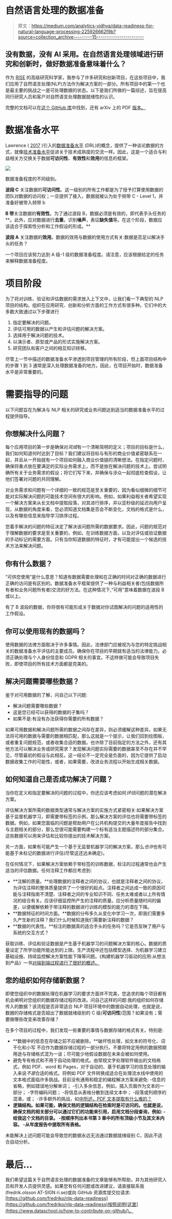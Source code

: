 # 自然语言处理的数据准备

> 原文：<https://medium.com/analytics-vidhya/data-readiness-for-natural-language-processing-225926662f9b?source=collection_archive---------15----------------------->

## 没有数据，没有 AI 采用。在自然语言处理领域进行研究和创新时，做好数据准备意味着什么？

作为 [RISE](https://www.ri.se/en) 的高级研究科学家，我参与了许多研究和创新项目，在这些项目中，我们应用了自然语言处理(NLP)方法作为解决方案的一部分。所有项目中的第一个也是最主要的挑战之一是可处理数据的状态。以下是我们所做的一篇综述，旨在提高同行研究人员和客户对自然语言处理数据就绪性的认识。

完整的文档可以在[这个 GitHub 库](https://github.com/fredriko/nlp-data-readiness)中找到，还有 arXiv 上的 PDF [版本。](https://arxiv.org/abs/2009.02043)

# 数据准备水平

Lawrence
( [2017](https://arxiv.org/abs/1705.02245) )引入的[数据准备水平](http://data-readiness.org/) (DRL)的概念，提供了一种谈论数据的方式，就像[技术准备水平](https://en.wikipedia.org/wiki/Technology_readiness_level)促进关于技术成熟度的交流一样。因此，这是一个适合与利益相关方交换关于数据**可访问性**、**有效性**和**效用**的信息的框架。

![](img/9742894209c072b397b678610435bc55.png)

数据准备程度的不同级别。

**波段 C** 关注数据的**可访问性**。这一级别的所有工作都是为了授予打算使用数据的团队对数据的访问权；一旦提供了接入，数据就被认为处于频带 C - Level 1，并准备好被带入频带 b

**B 带**关注数据的**有效性**。为了通过波段 B，数据必须是有效的，即代表手头任务的**。此外，应对数据进行**去重**，识别**噪声**，表征**缺失值**等。在这个阶段，数据应该适合于探索性分析和工作假设的形成。**

**波段 A** 关注数据的**效用**。数据的效用与数据的使用方式有关:数据是否足以解决手头的任务？

一个项目应该努力达到 A 级-1 级的数据准备程度。请注意，应该根据给定的任务来解释数据准备程度。

# 项目阶段

为了将对训练、验证和评估数据的需求放入上下文中，让我们看一下典型的 NLP 项目的结构。组织在应用研究、创新和分析方面的工作方式有很多种。它们中的大多数大致通过以下步骤进行

1.  指定要解决的问题。
2.  评估可用的数据以产生和评估问题的解决方案。
3.  选择用于解决问题的技术。
4.  以演示者、原型或产品的形式实施解决方案。
5.  研究团队和客户之间的相互知识转移。

尽管上一节中描述的数据准备水平渗透到项目管理的所有阶段，但上面项目结构中的步骤 1 到 3 通常是深入处理数据准备的地方。因此，在项目开始时，数据准备水平是非常重要的。

# 需要指导的问题

以下问题旨在为解决与 NLP 相关的研究或业务问题达到适当的数据准备水平的过程提供指导。

## 你想解决什么问题？

每个应用项目的第一步是确保对*完成*有一个清晰简明的定义；项目的目标是什么，我们如何知道何时达到了目标？我们建议将目标与有形的商业价值紧密联系在一起，并且从一开始就有一个项目如何融入商业价值链的清晰想法。在指定问题时，确保将重点放在要满足的实际业务需求上，而不是放在解决问题的技术上。尝试明确所有关于业务需求的假设；将它们写下来，并确保与涉众一起彻底检查假设，让他们签署对问题的共同理解。

对业务需求和问题有一个详细的一致的规范是至关重要的，因为看似细微的细节可能对实际解决问题的可能技术空间有很大的影响。例如，如果利益相关者希望实现一个解决方案来从长文档中提取段落，对其进行排序，并以亚秒级的延迟向用户呈现，从数据的角度来看，您必须知道文档集是否会不断变化，文档的格式是什么，以及有哪些信息来指导学习排序过程。

您着手解决的问题的特征决定了解决该问题所需的数据要求。因此，问题的规范对于理解数据的要求是至关重要的，例如，在训练数据方面，以及对评估或验证数据的手动标记的需要方面。只有当你知道数据的特征时，才有可能提出一个候选的技术方法来解决问题。

## 你有什么数据？

“可供您使用”是什么意思？知道有数据需要处理和在正确的时间对正确的数据进行正确的访问是有区别的。数据准备水平框架提供了一种与利益相关者(包括数据所有者和业务问题所有者)交流的好方法。在这种情况下,“可用”意味着数据在波段 B 或以上。

有了 B 波段的数据，你将很有可能形成关于数据对你试图解决的问题的适用性的工作假设。

## 你可以使用现有的数据吗？

使用数据的法律方面取决于许多事情。因此，法律部门应被视为与您的特定挑战相关的数据准备水平评估的主要成员。确保你在项目的早期就有适当的法律能力。必须正确处理与个人身份信息和 GDPR 相关的事宜。不这样做可能会导致项目失败，即使项目的所有技术方面都是完美的。

## 解决问题需要哪些数据？

鉴于对可用数据的了解，问自己以下问题:

*   解决问题需要哪些数据？
*   这是您已经可以获得的数据的子集吗？
*   如果不是:有没有办法获得你需要的所有数据？

如果可用数据和解决问题所需的数据之间存在差异，则必须缓解这种差异。如果无法将可用的数据与需要的数据相匹配，那么这就是一个提示，让我们回到绘图板，或者重复问题规范，或者收集合适的数据。也许除了目前指定的方法之外，还有其他方法可以解决业务或研究需求？发现解决问题实际需要的数据甚至不存在并不罕见，尽管最初的假设与此相反。这一结论不一定完全是负面的，因为它提供了启动数据收集工作的可能性，或者，如果需要，改进业务流程以开始生成相关数据。

## 如何知道自己是否成功解决了问题？

当你在定义和指定要解决的问题的过程中，你还应该考虑如何*评估*问题的潜在解决方案。

评估解决方案所需的数据类型通常与解决方案的实施方式紧密相关:如果解决方案基于监督机器学习，即需要带标签的示例，那么解决方案的评估也将需要带标签的数据。例如，如果您面临的问题是帮助用户在公共机构提交的大量年度报告中找到与主题相关的部分，那么您很可能需要构建一个标有适当主题描述符的部分集合。这些数据可以用来评估和比较你提出的技术解决方案。

另一方面，如果有可能产生一个基于无监督机器学习的解决方案，那么*也许*也有可能基于未标记的数据进行评估(尽管这还远未确定)。

在任何情况下，如果解决方案依赖于带标签的训练数据，标注的过程通常也会产生适当的评估数据。任何注释工作都应考虑到:

*   **注解的质量。**处理数据的注释者之间的协议，也就是注释者之间的协议，为评估注释的整体质量提供了一个很好的起点。注释者之间达成一致的原因可能与注释指南不清楚、注释者之间的专业知识不同、任务太难或者以上所有情况的结合有关。应该仔细监控所产生的注释的质量。应分析质量随时间的偏差，以便缓解依赖于带注释的数据进行训练的模型的能力的潜在下降。
*   **数据特征的时间方面。**数据的分布多久从变化中学习一次，即我们需要多久产生新的注释？我们什么时候知道我们需要新注释的数据？
*   **数据的代表性。**标注的数据真的适合手头的任务吗？它是否反映了用户与系统的交互方式？

获取训练、评估和验证数据是产生基于机器学习的问题解决方案的核心。数据的质量设定了所学功能所能达到的上限。生产流程中还包括模型选择、为机器学习建立基础设施、持续监控解决方案性能下降等问题。《构建机器学习驱动的应用:从想法到产品》一书[对端到端过程进行了很好的概述。](https://mlpowered.com/book/)

## 您的组织如何存储新数据？

即使您组织中的数据处理在机器学习的要求方面并不完美，您追求的每个项目都有机会阐明对您组织的数据存储过程的改进。问自己这样的问题:我的组织如何存储传入的数据？该流程是否非常适合 NLP 项目环境中的数据自动处理，也就是说，数据的存储格式是否超出了数据就绪级别的 C 级(**可访问性**)范围？如果没有；需要做哪些改变来改善存储？

在多个项目的过程中，我们发现一些重要的事情与数据存储的格式有关。特别是:

*   **数据中的信息在存储之前不应被删除。**破坏性处理，如文本的符号化、词干化和小写
    不应作为数据存储过程的一部分执行。不要将特定用例的数据预期用途与存储格式混为一谈；尽可能少地假设数据在未来会被如何使用。
*   避免专有格式和不用于自动处理的格式。由常规文字处理软件输出的文档格式，例如 PDF、word 和 Pages，对于自动的、基于机器学习的信息处理的输入来说*不是*合适的格式。将例如 PDF 文件转换成适合在处理流水线中使用的文本格式面临许多挑战。目前没有通用和稳定的编程解决方案来避免:
    -信息的省略，例如错误地分解单词；
    -引入多余信息，例如，插入页眉作为文本的一部分；
    -字符编码问题；
    -将信息从表格分散到连续文本中；
    -段落或列顺序的混淆，或；
    -许多额外的挑战，如[中所述，PDF 文本提取有什么难的？](https://filingdb.com/b/pdf-text-extraction)
*   **逻辑结构。如果可能，确保文档的逻辑结构在检索时是可访问的。也就是说，确保文档的相关部分可以通过它们的功能来引用，启用文档分段查询，例如:
    -给我这个文档的目录。
    -按顺序列出本书第 3 章中的所有顶级小节及其文本内容。
    -从年度报告中提取所有表格。**

未能解决上述问题可能会导致您的数据永远无法通过数据就绪级别 C，因此不适合自动分析。

# 最后…

我们希望这篇关于自然语言处理的数据准备的文章能够有所帮助，并为其他研究人员和开发人员提供灵感。如果您有任何问题或改进建议，请直接联系我(fredrik.olsson AT-SIGN ri.se)或向 GitHub 资源库提交拉请求:[https://github.com/fredriko/nlp-data-readiness](https://github.com/fredriko/nlp-data-readiness)按照说明[这里](https://www.dataschool.io/how-to-contribute-on-github/)。